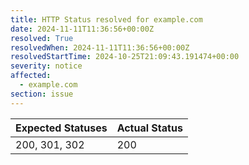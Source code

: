 ```yaml
---
title: HTTP Status resolved for example.com
date: 2024-11-11T11:36:56+00:00Z
resolved: True
resolvedWhen: 2024-11-11T11:36:56+00:00Z
resolvedStartTime: 2024-10-25T21:09:43.191474+00:00
severity: notice
affected:
  - example.com
section: issue
---
```


| Expected Statuses | Actual Status  |
|-------------------|----------------|
| 200, 301, 302 | 200 |
